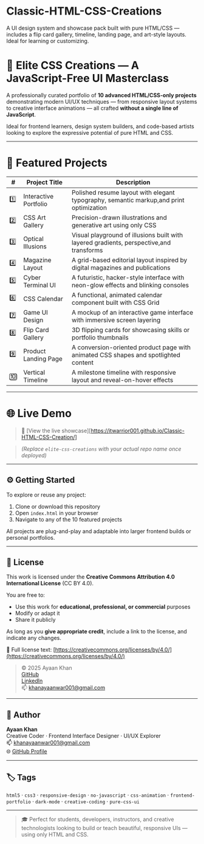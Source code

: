 # Classic-HTML-CSS-Creations
A UI design system and showcase pack built with pure HTML/CSS — includes a flip card gallery, timeline, landing page, and art-style layouts. Ideal for learning or customizing.

# 🎨 Elite CSS Creations — A JavaScript-Free UI Masterclass

A professionally curated portfolio of **10 advanced HTML/CSS-only projects** demonstrating modern UI/UX techniques — from responsive layout systems to creative interface animations — all crafted **without a single line of JavaScript**.

Ideal for frontend learners, design system builders, and code-based artists looking to explore the expressive potential of pure HTML and CSS.

---

# 📂 Featured Projects

| #  | Project Title           | Description |
|----|-------------------------|-------------|
| 1️⃣ | Interactive Portfolio   | Polished resume layout with elegant typography, semantic markup,and print optimization |
| 2️⃣ | CSS Art Gallery         | Precision-drawn illustrations and generative art using only CSS |
| 3️⃣ | Optical Illusions       | Visual playground of illusions built with layered gradients, perspective,and transforms |
| 4️⃣ | Magazine Layout         | A grid-based editorial layout inspired by digital magazines and publications |
| 5️⃣ | Cyber Terminal UI       | A futuristic, hacker-style interface with neon-glow effects and blinking consoles |
| 6️⃣ | CSS Calendar            | A functional, animated calendar component built with CSS Grid |
| 7️⃣ | Game UI Design          | A mockup of an interactive game interface with immersive screen layering |
| 8️⃣ | Flip Card Gallery       | 3D flipping cards for showcasing skills or portfolio thumbnails |
| 9️⃣ | Product Landing Page    | A conversion-oriented product page with animated CSS shapes and spotlighted content |
| 🔟 | Vertical Timeline       | A milestone timeline with responsive layout and reveal-on-hover effects |

---
# 🌐 Live Demo

> 🔗 [View the live showcase][https://itwarrior001.github.io/Classic-HTML-CSS-Creation/]

> _(Replace `elite-css-creations` with your actual repo name once deployed)_

---

## ⚙️ Getting Started

To explore or reuse any project:

1. Clone or download this repository  
2. Open `index.html` in your browser  
3. Navigate to any of the 10 featured projects  

All projects are plug-and-play and adaptable into larger frontend builds or personal portfolios.

---

## 📜 License

This work is licensed under the **Creative Commons Attribution 4.0 International License** (CC BY 4.0).

You are free to:
- Use this work for **educational, professional, or commercial** purposes  
- Modify or adapt it  
- Share it publicly  

As long as you **give appropriate credit**, include a link to the license, and indicate any changes.

🔗 Full license text: [https://creativecommons.org/licenses/by/4.0/](https://creativecommons.org/licenses/by/4.0/)

> © 2025 Ayaan Khan  
> [GitHub](https://github.com/ITwArRiOr001)  
> [LinkedIn](https://www.linkedin.com/me?trk=p_mwlite_feed-secondary_nav)  
> 📫 khanayaanwar001@gmail.com

---

## 👤 Author

**Ayaan Khan**  
Creative Coder · Frontend Interface Designer · UI/UX Explorer  
📫 khanayaanwar001@gmail.com  
🌐 [GitHub Profile](https://github.com/ITwArRiOr001)

---

## 🏷️ Tags

`html5` · `css3` · `responsive-design` · `no-javascript` · `css-animation` · `frontend-portfolio` · `dark-mode` · `creative-coding` · `pure-css-ui`

---

> 🎓 Perfect for students, developers, instructors, and creative technologists looking to build or teach beautiful, responsive UIs — using only HTML and CSS.
